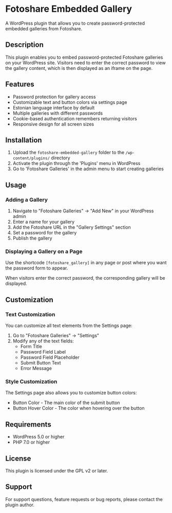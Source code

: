 # Fotoshare Embedded Gallery

A WordPress plugin that allows you to create password-protected embedded galleries from Fotoshare.

## Description

This plugin enables you to embed password-protected Fotoshare galleries on your WordPress site. Visitors need to enter the correct password to view the gallery content, which is then displayed as an iframe on the page.

## Features

- Password protection for gallery access
- Customizable text and button colors via settings page
- Estonian language interface by default
- Multiple galleries with different passwords
- Cookie-based authentication remembers returning visitors
- Responsive design for all screen sizes

## Installation

1. Upload the `fotoshare-embedded-gallery` folder to the `/wp-content/plugins/` directory
2. Activate the plugin through the 'Plugins' menu in WordPress
3. Go to 'Fotoshare Galleries' in the admin menu to start creating galleries

## Usage

### Adding a Gallery

1. Navigate to "Fotoshare Galleries" → "Add New" in your WordPress admin
2. Enter a name for your gallery
3. Add the Fotoshare URL in the "Gallery Settings" section
4. Set a password for the gallery
5. Publish the gallery

### Displaying a Gallery on a Page

Use the shortcode `[fotoshare_gallery]` in any page or post where you want the password form to appear.

When visitors enter the correct password, the corresponding gallery will be displayed.

## Customization

### Text Customization

You can customize all text elements from the Settings page:

1. Go to "Fotoshare Galleries" → "Settings"
2. Modify any of the text fields:
   - Form Title
   - Password Field Label
   - Password Field Placeholder
   - Submit Button Text
   - Error Message

### Style Customization

The Settings page also allows you to customize button colors:

- Button Color - The main color of the submit button
- Button Hover Color - The color when hovering over the button

## Requirements

- WordPress 5.0 or higher
- PHP 7.0 or higher

## License

This plugin is licensed under the GPL v2 or later.

## Support

For support questions, feature requests or bug reports, please contact the plugin author.